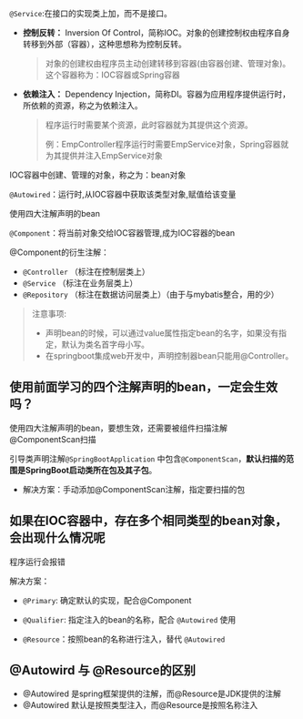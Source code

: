 `@Service`:在接口的实现类上加，而不是接口。


- **控制反转：** Inversion Of Control，简称IOC。对象的创建控制权由程序自身转移到外部（容器），这种思想称为控制反转。

  > 对象的创建权由程序员主动创建转移到容器(由容器创建、管理对象)。这个容器称为：IOC容器或Spring容器

- **依赖注入：** Dependency Injection，简称DI。容器为应用程序提供运行时，所依赖的资源，称之为依赖注入。

  > 程序运行时需要某个资源，此时容器就为其提供这个资源。
  >
  > 例：EmpController程序运行时需要EmpService对象，Spring容器就为其提供并注入EmpService对象

IOC容器中创建、管理的对象，称之为：bean对象


`@Autowired`：运行时,从IOC容器中获取该类型对象,赋值给该变量

使用四大注解声明的bean

`@Component`：将当前对象交给IOC容器管理,成为IOC容器的bean

@Component的衍生注解：

- `@Controller` （标注在控制层类上）
- `@Service` （标注在业务层类上）
- `@Repository` （标注在数据访问层类上）（由于与mybatis整合，用的少）


> 注意事项: 
>
> - 声明bean的时候，可以通过value属性指定bean的名字，如果没有指定，默认为类名首字母小写。
> - 在springboot集成web开发中，声明控制器bean只能用@Controller。


## 使用前面学习的四个注解声明的bean，一定会生效吗？

使用四大注解声明的bean，要想生效，还需要被组件扫描注解@ComponentScan扫描

引导类声明注解`@SpringBootApplication` 中包含`@ComponentScan`，**默认扫描的范围是SpringBoot启动类所在包及其子包**。


- 解决方案：手动添加@ComponentScan注解，指定要扫描的包

## 如果在IOC容器中，存在多个相同类型的bean对象，会出现什么情况呢

程序运行会报错

解决方案：

- `@Primary`: 确定默认的实现，配合@Component

- `@Qualifier`: 指定注入的bean的名称，配合 `@Autowired` 使用

- `@Resource`：按照bean的名称进行注入，替代 `@Autowired`

## @Autowird 与 @Resource的区别

- @Autowired 是spring框架提供的注解，而@Resource是JDK提供的注解
- @Autowired 默认是按照类型注入，而@Resource是按照名称注入
